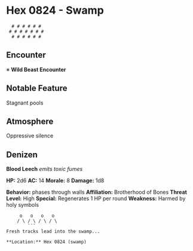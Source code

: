 # Hex 0824 - Swamp
```
  # # # # # #
 # # # # # # #
  # # # # # #
```

## Encounter

※ **Wild Beast Encounter**

## Notable Feature

Stagnant pools

## Atmosphere

Oppressive silence

## Denizen

**Blood Leech**
*emits toxic fumes*

**HP:** 2d6 **AC:** 14 **Morale:** 8
**Damage:** 1d8

**Behavior:** phases through walls
**Affiliation:** Brotherhood of Bones
**Threat Level:** High
**Special:** Regenerates 1 HP per round
**Weakness:** Harmed by holy symbols

```
     o   o   o   o
    / \ / \ / \ / \
        ```
Fresh tracks lead into the swamp...

**Location:** Hex 0824 (swamp)
